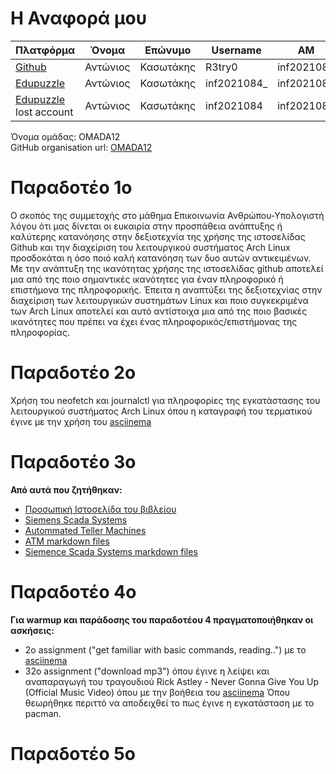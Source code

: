 # Η Αναφορά μου
| Πλατφόρμα | Όνομα | Επώνυμο | Username | AM | Email |
| --- | --- | --- | --- | --- | --- |
| [Github](https://github.com/R3try0) | Αντώνιος | Κασωτάκης | R3try0 | inf2021084 | inf2021084@ionio.gr |
| [Edupuzzle](https://edpuzzle.com/classes/63398b5f9fadbe4119d673a5) | Αντώνιος | Κασωτάκης |  inf2021084_ | inf2021084 | inf2021084@ionio.gr |
| [Edupuzzle](https://edpuzzle.com) lost account | Αντώνιος | Κασωτάκης | inf2021084 | inf2021084 | inf2021084@ionio.gr |

Όνομα ομάδας: OMADA12 <br>
GitHub organisation url: [OMADA12](https://github.com/OMADA12)
# Παραδοτέο 1ο

Ο σκοπός της συμμετοχής στο μάθημα Επικοινωνία Ανθρώπου-Υπολογιστή λόγου ότι μας δίνεται οι ευκαιρία στην προσπάθεια ανάπτυξης ή καλύτερης κατανόησης στην δεξιοτεχνία της χρήσης της ιστοσελίδας Github και την διαχείριση του λειτουργικού συστήματος Arch Linux προσδοκάται η όσο ποιό καλή κατανόηση των δυο αυτών αντικειμένων. Με την ανάπτυξη της ικανότητας χρήσης της ιστοσελίδας github αποτελεί μια από της ποιο σημαντικές ικανότητες για έναν πληροφορικό ή επιστήμονα της πληροφορικής. Έπειτα η αναπτύξει της δεξιοτεχνίας στην διαχείριση των λειτουργικών συστημάτων Linux και ποιο συγκεκριμένα των Arch Linux αποτελεί και αυτό αντίστοιχα μια από της ποιο βασικές ικανότητες που πρέπει να έχει ένας πληροφορικός/επιστήμονας της πληροφορίας.

# Παραδοτέο 2ο

Χρήση του neofetch και journalctl για πληροφορίες της εγκατάστασης του λειτουργικού συστήματος Arch Linux όπου η καταγραφή του τερματικού έγινε με την χρήση του [asciinema](https://asciinema.org/a/548800)

# Παραδοτέο 3ο
**Από αυτά που ζητήθηκαν:**
* [Προσωπική Ιστοσελίδα του βιβλείου](https://vermillion-inf.netlify.app/)
* [Siemens Scada Systems](https://omada12.netlify.app//gallery/siemens_scada/)
* [Autommated Teller Machines](htΠps://vermillion-inf.netlify.app/gallery/atm/)
* [ATM markdown files](https://github.com/R3try0/_gallery/blob/master/atm.md)
* [Siemence Scada Systems markdown files](https://github.com/R3try0/_gallery/blob/master/siemens_scada.md)

# Παραδοτέο 4ο
**Για warmup και παράδοσης του παραδοτέου 4 πραγματοποιήθηκαν οι ασκήσεις:**
* 2ο assignment ("get familiar with basic commands, reading..") με το [asciinema](https://asciinema.org/a/548793)
* 32o assignment ("download mp3") όπου έγινε η λείψει και αναπαραγωγή του τραγουδιού  Rick Astley - Never Gonna Give You Up (Official Music Video) όπου με την βοήθεια του [asciinema](https://asciinema.org/a/548798)
Όπου θεωρήθηκε περιττό να αποδειχθεί το πως έγινε η εγκατάσταση με το pacman.

# Παραδοτέο 5ο
